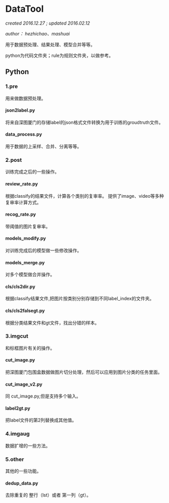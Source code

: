 # DataTool 

*created 2016.12.27 ; updated 2016.02.12*

*author： hezhichao、mashuai*

用于数据预处理、结果处理、模型合并等等。

python为代码文件夹；rule为规则文件夹，以做参考。

## Python

### 1.pre
用来做数据预处理。

#### json2label.py
将来自深图厦门的存储label的json格式文件转换为用于训练的groudtruth文件。

#### data_process.py
用于数据的上采样、合并、分离等等。

### 2.post
训练完成之后的一些操作。

#### review_rate.py
根据classify的结果文件，计算各个类别的复审率。
提供了image、video等多种复审率计算方式。

#### recog_rate.py
带阈值的图片复审率。

#### models_modify.py
对训练完成后的模型做一些修改操作。

#### models_merge.py
对多个模型做合并操作。

#### cls/cls2dir.py
根据classify结果文件,把图片按类别分别存储到不同label_index的文件夹。

#### cls/cls2falsegt.py
根据分类结果文件和gt文件，找出分错的样本。

### 3.imgcut
和标框图片有关的操作。

#### cut_image.py
把深图厦门包围盒数据做图片切分处理，然后可以应用到图片分类的任务里面。

#### cut_image_v2.py
同 cut_image.py,但是支持多个输入。

#### label2gt.py
把label文件的第2列替换成其他值。

### 4.imgaug
数据扩增的一些方法。


### 5.other
其他的一些功能。

#### dedup_data.py
去除重复的 整行（lst）或者 第一列（gt）。